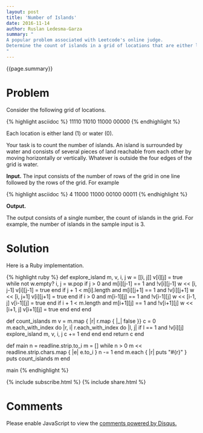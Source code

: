 ```yaml
---
layout: post
title: 'Number of Islands'
date: 2016-11-14
author: Ruslan Ledesma-Garza
summary: "
A popular problem associated with Leetcode's online judge.
Determine the count of islands in a grid of locations that are either land or water.
"
---
```


{{page.summary}}

# Problem

Consider the following grid of locations.

{% highlight asciidoc %}
11110
11010
11000
00000
{% endhighlight %}

Each location is either land (1) or water (0).

Your task is to count the number of islands.
An island is surrounded by water and consists of several pieces of
land reachable from each other by moving horizontally or vertically.
Whatever is outside the four edges of the grid is water.

**Input.**
The input consists of the number of rows of the grid in one line
followed by the rows of the grid.
For example

{% highlight asciidoc %}
4
11000
11000
00100
00011
{% endhighlight %}

**Output.**

The output consists of a single number, the count of islands in the
grid.
For example, the number of islands in the sample input is 3.

# Solution

Here is a Ruby implementation.

{% highlight ruby %}
def explore_island m, v, i, j
  w = [[i, j]]
  v[i][j] = true
  while not w.empty?
    i, j = w.pop
    if j > 0 and m[i][j-1] == 1 and !v[i][j-1]
      w << [i, j-1]
      v[i][j-1] = true
    end
    if j + 1 < m[i].length and m[i][j+1] == 1 and !v[i][j+1]
      w << [i, j+1]
      v[i][j+1] = true
    end
    if i > 0 and m[i-1][j] == 1 and !v[i-1][j]
      w << [i-1, j]
      v[i-1][j] = true
    end
    if i + 1 < m.length and m[i+1][j] == 1 and !v[i+1][j]
      w << [i+1, j]
      v[i+1][j] = true
    end
  end
end

def count_islands m
  v = m.map { |r| r.map { |_| false }}
  c = 0
  m.each_with_index do |r, i|
    r.each_with_index do |l, j|
      if l == 1 and !v[i][j]
        explore_island m, v, i, j
        c += 1
      end
    end
  end
  return c
end

def main
  n = readline.strip.to_i
  m = []
  while n > 0
    m << readline.strip.chars.map { |e| e.to_i }
    n -= 1
  end
  m.each { |r| puts "#{r}" }
  puts count_islands m
end

main
{% endhighlight %}


{% include subscribe.html %}
{% include share.html %}

# Comments

<div id="disqus_thread"></div>
<script>
    /**
     *  RECOMMENDED CONFIGURATION VARIABLES: EDIT AND UNCOMMENT THE SECTION BELOW TO INSERT DYNAMIC VALUES FROM YOUR PLATFORM OR CMS.
     *  LEARN WHY DEFINING THESE VARIABLES IS IMPORTANT: https://disqus.com/admin/universalcode/#configuration-variables
     */
    var disqus_config = function () {
        this.page.url = 'http://ruslanledesma.com/2016/11/14/number-of-islands.html';  // Replace PAGE_URL with your page's canonical URL variable
        this.page.identifier = '2016-11-14-number-of-islands'; // Replace PAGE_IDENTIFIER with your page's unique identifier variable
    };
    (function() {  // DON'T EDIT BELOW THIS LINE
        var d = document, s = d.createElement('script');

        s.src = '//definecode.disqus.com/embed.js';

        s.setAttribute('data-timestamp', +new Date());
        (d.head || d.body).appendChild(s);
    })();
</script>
<noscript>Please enable JavaScript to view the <a
        href="https://disqus.com/?ref_noscript"
        rel="nofollow">comments powered by Disqus.</a></noscript>
